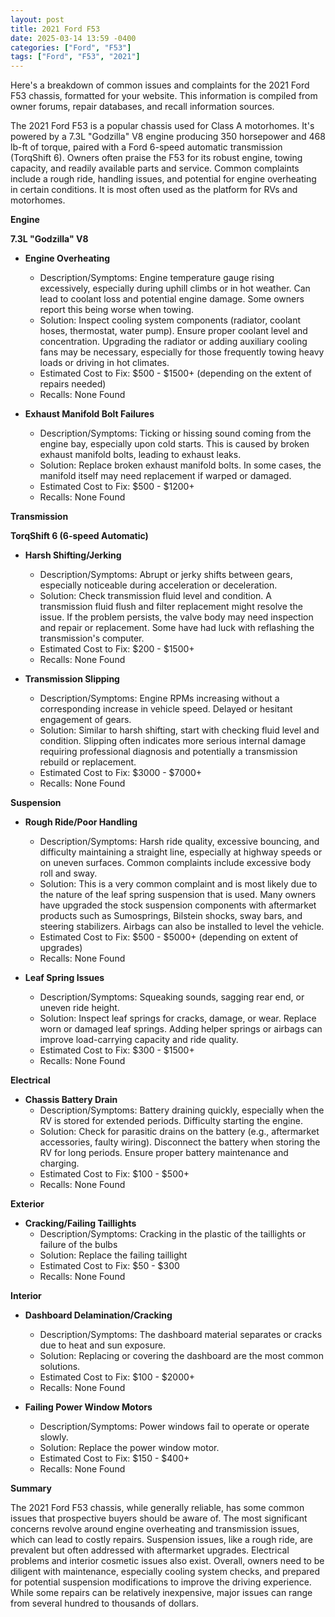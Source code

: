 ```yaml
---
layout: post
title: 2021 Ford F53
date: 2025-03-14 13:59 -0400
categories: ["Ford", "F53"]
tags: ["Ford", "F53", "2021"]
---
```

Here's a breakdown of common issues and complaints for the 2021 Ford F53 chassis, formatted for your website. This information is compiled from owner forums, repair databases, and recall information sources.

The 2021 Ford F53 is a popular chassis used for Class A motorhomes. It's powered by a 7.3L "Godzilla" V8 engine producing 350 horsepower and 468 lb-ft of torque, paired with a Ford 6-speed automatic transmission (TorqShift 6). Owners often praise the F53 for its robust engine, towing capacity, and readily available parts and service. Common complaints include a rough ride, handling issues, and potential for engine overheating in certain conditions. It is most often used as the platform for RVs and motorhomes.

**Engine**

**7.3L "Godzilla" V8**

*   **Engine Overheating**
    *   Description/Symptoms: Engine temperature gauge rising excessively, especially during uphill climbs or in hot weather. Can lead to coolant loss and potential engine damage. Some owners report this being worse when towing.
    *   Solution: Inspect cooling system components (radiator, coolant hoses, thermostat, water pump). Ensure proper coolant level and concentration. Upgrading the radiator or adding auxiliary cooling fans may be necessary, especially for those frequently towing heavy loads or driving in hot climates.
    *   Estimated Cost to Fix: $500 - $1500+ (depending on the extent of repairs needed)
    *   Recalls: None Found

*   **Exhaust Manifold Bolt Failures**
    *   Description/Symptoms: Ticking or hissing sound coming from the engine bay, especially upon cold starts. This is caused by broken exhaust manifold bolts, leading to exhaust leaks.
    *   Solution: Replace broken exhaust manifold bolts. In some cases, the manifold itself may need replacement if warped or damaged.
    *   Estimated Cost to Fix: $500 - $1200+
    *   Recalls: None Found

**Transmission**

**TorqShift 6 (6-speed Automatic)**

*   **Harsh Shifting/Jerking**
    *   Description/Symptoms: Abrupt or jerky shifts between gears, especially noticeable during acceleration or deceleration.
    *   Solution: Check transmission fluid level and condition. A transmission fluid flush and filter replacement might resolve the issue. If the problem persists, the valve body may need inspection and repair or replacement. Some have had luck with reflashing the transmission's computer.
    *   Estimated Cost to Fix: $200 - $1500+
    *   Recalls: None Found

*   **Transmission Slipping**
    *   Description/Symptoms: Engine RPMs increasing without a corresponding increase in vehicle speed. Delayed or hesitant engagement of gears.
    *   Solution: Similar to harsh shifting, start with checking fluid level and condition. Slipping often indicates more serious internal damage requiring professional diagnosis and potentially a transmission rebuild or replacement.
    *   Estimated Cost to Fix: $3000 - $7000+
    *   Recalls: None Found

**Suspension**

*   **Rough Ride/Poor Handling**
    *   Description/Symptoms: Harsh ride quality, excessive bouncing, and difficulty maintaining a straight line, especially at highway speeds or on uneven surfaces. Common complaints include excessive body roll and sway.
    *   Solution: This is a very common complaint and is most likely due to the nature of the leaf spring suspension that is used. Many owners have upgraded the stock suspension components with aftermarket products such as Sumosprings, Bilstein shocks, sway bars, and steering stabilizers. Airbags can also be installed to level the vehicle.
    *   Estimated Cost to Fix: $500 - $5000+ (depending on extent of upgrades)
    *   Recalls: None Found

*   **Leaf Spring Issues**
    *   Description/Symptoms: Squeaking sounds, sagging rear end, or uneven ride height.
    *   Solution: Inspect leaf springs for cracks, damage, or wear. Replace worn or damaged leaf springs. Adding helper springs or airbags can improve load-carrying capacity and ride quality.
    *   Estimated Cost to Fix: $300 - $1500+
    *   Recalls: None Found

**Electrical**

*   **Chassis Battery Drain**
    *   Description/Symptoms: Battery draining quickly, especially when the RV is stored for extended periods. Difficulty starting the engine.
    *   Solution: Check for parasitic drains on the battery (e.g., aftermarket accessories, faulty wiring). Disconnect the battery when storing the RV for long periods. Ensure proper battery maintenance and charging.
    *   Estimated Cost to Fix: $100 - $500+
    *   Recalls: None Found

**Exterior**

*   **Cracking/Failing Taillights**
    * Description/Symptoms: Cracking in the plastic of the taillights or failure of the bulbs
    * Solution: Replace the failing taillight
    * Estimated Cost to Fix: $50 - $300
    * Recalls: None Found

**Interior**

*   **Dashboard Delamination/Cracking**
    *   Description/Symptoms: The dashboard material separates or cracks due to heat and sun exposure.
    *   Solution: Replacing or covering the dashboard are the most common solutions.
    *   Estimated Cost to Fix: $100 - $2000+
    *   Recalls: None Found

*   **Failing Power Window Motors**
    *   Description/Symptoms: Power windows fail to operate or operate slowly.
    *   Solution: Replace the power window motor.
    *   Estimated Cost to Fix: $150 - $400+
    *   Recalls: None Found

**Summary**

The 2021 Ford F53 chassis, while generally reliable, has some common issues that prospective buyers should be aware of. The most significant concerns revolve around engine overheating and transmission issues, which can lead to costly repairs. Suspension issues, like a rough ride, are prevalent but often addressed with aftermarket upgrades. Electrical problems and interior cosmetic issues also exist. Overall, owners need to be diligent with maintenance, especially cooling system checks, and prepared for potential suspension modifications to improve the driving experience. While some repairs can be relatively inexpensive, major issues can range from several hundred to thousands of dollars.

